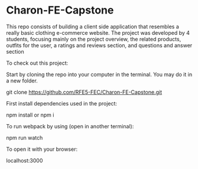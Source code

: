 # Charon-FE-Capstone


This repo consists of building a client side application that resembles a really basic clothing e-commerce website. The project was developed by 4 students, focusing mainly on the project overview, the related products, outfits for the user, a ratings and reviews section, and questions and answer section 

To check out this project:

Start by cloning the repo into your computer in the terminal. You may do it in a new folder.

git clone https://github.com/RFE5-FEC/Charon-FE-Capstone.git


First install dependencies used in the project:

npm install or npm i 

To run webpack by using (open in another terminal):

npm run watch 

To open it with your  browser:

localhost:3000
